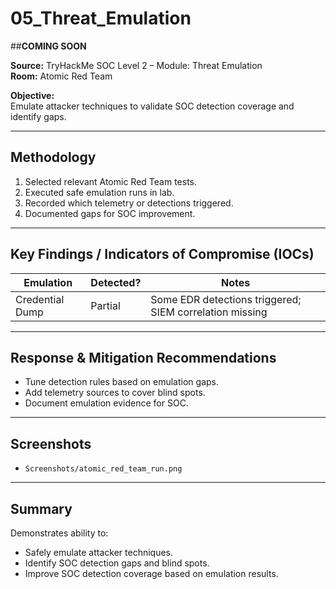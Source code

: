 # 05_Threat_Emulation

##**COMING SOON**

**Source:** TryHackMe SOC Level 2 – Module: Threat Emulation  
**Room:** Atomic Red Team

**Objective:**  
Emulate attacker techniques to validate SOC detection coverage and identify gaps.

---

## Methodology

1. Selected relevant Atomic Red Team tests.  
2. Executed safe emulation runs in lab.  
3. Recorded which telemetry or detections triggered.  
4. Documented gaps for SOC improvement.

---

## Key Findings / Indicators of Compromise (IOCs)

| Emulation | Detected? | Notes |
|-----------|-----------|-------|
| Credential Dump | Partial | Some EDR detections triggered; SIEM correlation missing |

---

## Response & Mitigation Recommendations

- Tune detection rules based on emulation gaps.  
- Add telemetry sources to cover blind spots.  
- Document emulation evidence for SOC.

---

## Screenshots

- `Screenshots/atomic_red_team_run.png`

---

## Summary

Demonstrates ability to:

- Safely emulate attacker techniques.  
- Identify SOC detection gaps and blind spots.  
- Improve SOC detection coverage based on emulation results.
